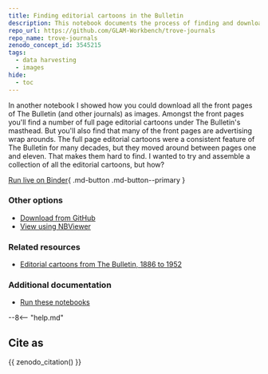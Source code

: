 ```yaml
---
title: Finding editorial cartoons in the Bulletin
description: This notebook documents the process of finding and downloading full-page editorial cartoons in The Bulletin.
repo_url: https://github.com/GLAM-Workbench/trove-journals
repo_name: trove-journals
zenodo_concept_id: 3545215
tags:
  - data harvesting
  - images
hide:
  - toc
---
```


In another notebook I showed how you could download all the front pages of The Bulletin (and other journals) as images. Amongst the front pages you'll find a number of full page editorial cartoons under The Bulletin's masthead. But you'll also find that many of the front pages are advertising wrap arounds. The full page editorial cartoons were a consistent feature of The Bulletin for many decades, but they moved around between pages one and eleven. That makes them hard to find. I wanted to try and assemble a collection of all the editorial cartoons, but how?

[Run live on Binder](https://mybinder.org/v2/gh/GLAM-Workbench/trove-journals/master?urlpath=lab/tree/Finding_editorial_cartoons_in_the_Bulletin.ipynb){ .md-button .md-button--primary }

### Other options

* [Download from GitHub](https://github.com/GLAM-Workbench/trove-journals/blob/master/Finding_editorial_cartoons_in_the_Bulletin.ipynb)
* [View using NBViewer](https://nbviewer.jupyter.org/github/GLAM-Workbench/trove-journals/blob/master/Finding_editorial_cartoons_in_the_Bulletin.ipynb)

### Related resources

* [Editorial cartoons from The Bulletin, 1886 to 1952](bulletin-cartoons-collection.md)

### Additional documentation

* [Run these notebooks](../#run-these-notebooks)

--8<-- "help.md"

## Cite as

{{ zenodo_citation() }}